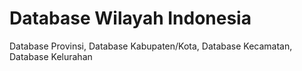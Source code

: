 # Database Wilayah Indonesia
Database Provinsi, Database Kabupaten/Kota, Database Kecamatan, Database Kelurahan
